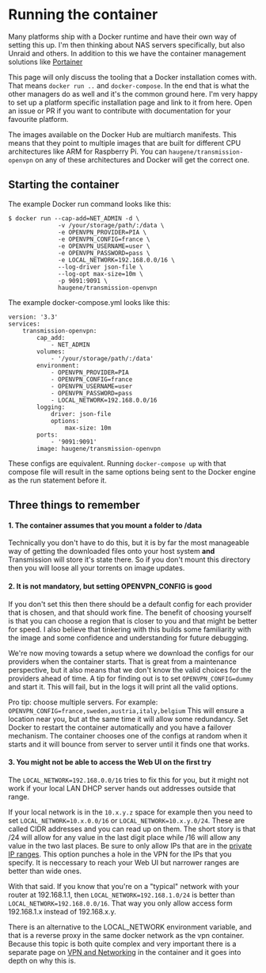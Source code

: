 # Running the container

Many platforms ship with a Docker runtime and have their own way of setting this up.
I'm then thinking about NAS servers specifically, but also Unraid and others. In addition to this we have
the container management solutions like [Portainer](https://www.portainer.io/)

This page will only discuss the tooling that a Docker installation comes with. That means `docker run ..`
and `docker-compose`. In the end that is what the other managers do as well and it's the common ground here.
I'm very happy to set up a platform specific installation page and link to it from here.
Open an issue or PR if you want to contribute with documentation for your favourite platform.


The images available on the Docker Hub are multiarch manifests. This means that they point to multiple images
that are built for different CPU architectures like ARM for Raspberry Pi. You can `haugene/transmission-openvpn`
on any of these architectures and Docker will get the correct one.

## Starting the container

The example Docker run command looks like this:

```
$ docker run --cap-add=NET_ADMIN -d \
              -v /your/storage/path/:/data \
              -e OPENVPN_PROVIDER=PIA \
              -e OPENVPN_CONFIG=france \
              -e OPENVPN_USERNAME=user \
              -e OPENVPN_PASSWORD=pass \
              -e LOCAL_NETWORK=192.168.0.0/16 \
              --log-driver json-file \
              --log-opt max-size=10m \
              -p 9091:9091 \
              haugene/transmission-openvpn
```

The example docker-compose.yml looks like this:

```
version: '3.3'
services:
    transmission-openvpn:
        cap_add:
            - NET_ADMIN
        volumes:
            - '/your/storage/path/:/data'
        environment:
            - OPENVPN_PROVIDER=PIA
            - OPENVPN_CONFIG=france
            - OPENVPN_USERNAME=user
            - OPENVPN_PASSWORD=pass
            - LOCAL_NETWORK=192.168.0.0/16
        logging:
            driver: json-file
            options:
                max-size: 10m
        ports:
            - '9091:9091'
        image: haugene/transmission-openvpn
```

These configs are equivalent. Running `docker-compose up` with that compose file will result in
the same options being sent to the Docker engine as the run statement before it.

## Three things to remember

#### 1. The container assumes that you mount a folder to /data

Technically you don't have to do this, but it is by far the most manageable way of getting
the downloaded files onto your host system **and** Transmission will store it's state there.
So if you don't mount this directory then you will loose all your torrents on image updates.

#### 2. It is not mandatory, but setting OPENVPN_CONFIG is good

If you don't set this then there should be a default config for each provider that is chosen, and that should work fine.
The benefit of choosing yourself is that you can choose a region that is closer to you and that might be better for speed.
I also believe that tinkering with this builds some familiarity with the image and some confidence and understanding for future debugging.

We're now moving towards a setup where we download the configs for our providers when the container starts.
That is great from a maintenance perspective, but it also means that we don't know the valid choices for the providers ahead of time.
A tip for finding out is to set `OPENVPN_CONFIG=dummy` and start it. This will fail, but in the logs it will print all the valid options.

Pro tip: choose multiple servers. For example: `OPENVPN_CONFIG=france,sweden,austria,italy,belgium`
This will ensure a location near you, but at the same time it will allow some redundancy. Set Docker to restart the container
automatically and you have a failover mechanism. The container chooses one of the configs at random when it starts and it will bounce
from server to server until it finds one that works.

#### 3. You might not be able to access the Web UI on the first try

The `LOCAL_NETWORK=192.168.0.0/16` tries to fix this for you, but it might not work if your local LAN DHCP server hands out addresses outside that range.

If your local network is in the `10.x.y.z` space for example then you need to set `LOCAL_NETWORK=10.x.0.0/16` or `LOCAL_NETWORK=10.x.y.0/24`.
These are called CIDR addresses and you can read up on them. The short story is that /24 will allow for any value in the last digit place
while /16 will allow any value in the two last places. Be sure to only allow IPs that are in the [private IP ranges](https://en.wikipedia.org/wiki/Private_network).
This option punches a hole in the VPN for the IPs that you specify. It is neccessary to reach your Web UI but narrower ranges are better than wide ones.

With that said. If you know that you're on a "typical" network with your router at 192.168.1.1, then `LOCAL_NETWORK=192.168.1.0/24` is better than `LOCAL_NETWORK=192.168.0.0/16`. That way you only allow access form 192.168.1.x instead of 192.168.x.y.

There is an alternative to the LOCAL_NETWORK environment variable, and that is a reverse proxy in the same docker network as the vpn container.
Because this topic is both quite complex and very important there is a separate page on [VPN and Networking](vpn-networking.md) in the container and it goes into depth on why this is.
